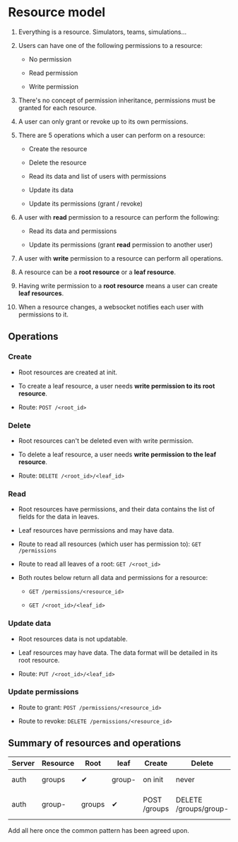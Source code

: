 # Resource model

1. Everything is a resource. Simulators, teams, simulations...

1. Users can have one of the following permissions to a resource:

    * No permission

    * Read permission

    * Write permission

1. There's no concept of permission inheritance, permissions must be
granted for each resource.

1. A user can only grant or revoke up to its own permissions.

1. There are 5 operations which a user can perform on a resource:

    * Create the resource

    * Delete the resource

    * Read its data and list of users with permissions

    * Update its data

    * Update its permissions (grant / revoke)

1. A user with **read** permission to a resource can perform the following:

    * Read its data and permissions

    * Update its permissions (grant **read** permission to another user)

1. A user with **write** permission to a resource can perform all operations.

1. A resource can be a **root resource** or a **leaf resource**.

1. Having write permission to a **root resource** means a user can
create **leaf resources**.

1. When a resource changes, a websocket notifies each user with permissions to it.

## Operations

### Create

* Root resources are created at init.

* To create a leaf resource, a user needs **write permission to its root resource**.

* Route: `POST /<root_id>`

### Delete

* Root resources can't be deleted even with write permission.

* To delete a leaf resource, a user needs **write permission to the leaf resource**.

* Route: `DELETE /<root_id>/<leaf_id>`

### Read

* Root resources have permissions, and their data contains the list of fields for the
data in leaves.

* Leaf resources have permissions and may have data.

* Route to read all resources (which user has permission to): `GET /permissions`

* Route to read all leaves of a root: `GET /<root_id>`

* Both routes below return all data and permissions for a resource: 

    * `GET /permissions/<resource_id>`

    * `GET /<root_id>/<leaf_id>`

### Update data

* Root resources data is not updatable.

* Leaf resources may have data. The data format will be detailed in its root resource.

* Route: `PUT /<root_id>/<leaf_id>`

### Update permissions

* Route to grant: `POST /permissions/<resource_id>`

* Route to revoke: `DELETE /permissions/<resource_id>`

## Summary of resources and operations

Server | Resource | Root | leaf | Create | Delete | Read | Update data | Grant / revoke
-------|----------|------|------|--------|--------|------|-------------|---------------
auth | groups | ✔ | group- | on init | never | GET /permissions/groups | - | POST /permissions/groups
auth | group- | groups | ✔ | POST /groups | DELETE /groups/group- | GET /groups/group- GET /permissions/group- | POST /groups/group- | POST /permissions/group-

Add all here once the common pattern has been agreed upon.